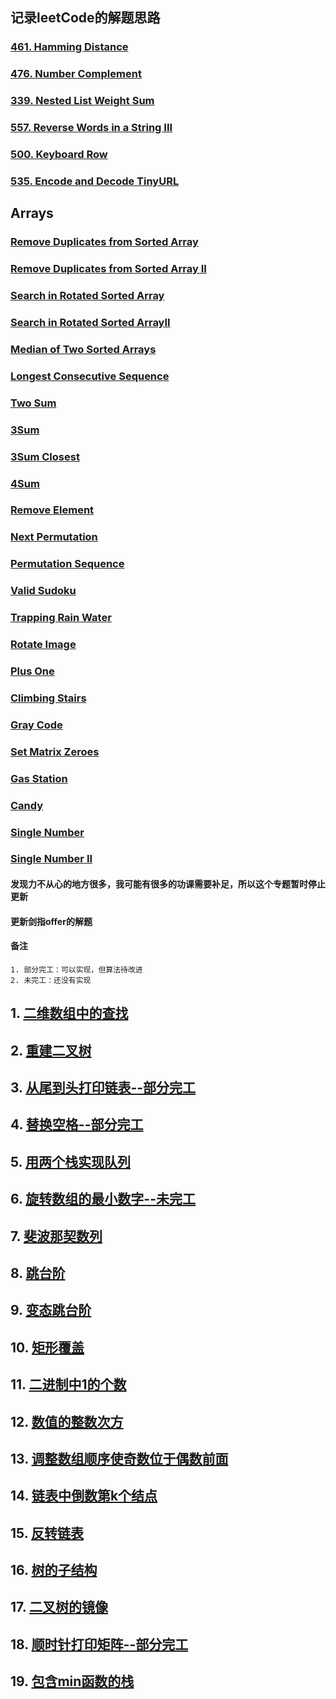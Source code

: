 ## 记录leetCode的解题思路

### [461. Hamming Distance](md/461.HammingDistance.md)
### [476. Number Complement](md/476.NumberComplement.md)
### [339. Nested List Weight Sum](md/339.NestedListWeightSum.md)
### [557. Reverse Words in a String III](md/557.ReverseWordsinaStringIII.md)
### [500. Keyboard Row](md/500.KeyboardRow.md)
### [535. Encode and Decode TinyURL](md/535.EncodeandDecodeTinyURL.md)

## Arrays

### [Remove Duplicates from Sorted Array](src/main/java/leetCode/RemoveDuplicatesfromSortedArray.java)
### [Remove Duplicates from Sorted Array II](src/main/java/leetCode/RemoveDuplicatesfromSortedArrayII.java)
### [Search in Rotated Sorted Array](src/main/java/leetCode/SearchinRotatedSortedArray.java)
### [Search in Rotated Sorted ArrayII](src/main/java/leetCode/SearchinRotatedSortedArrayII.java)
### [Median of Two Sorted Arrays](src/main/java/leetCode/MedianofTwoSortedArrays.java)
### [Longest Consecutive Sequence](src/main/java/leetCode/LongestConsecutiveSequence.java)
### [Two Sum](src/main/java/leetCode/TwoSum.java)
### [3Sum](src/main/java/leetCode/ThreeSum.java)
### [3Sum Closest](src/main/java/leetCode/ThreeSumClosest.java)
### [4Sum](src/main/java/leetCode/FourSum.java)
### [Remove Element](src/main/java/leetCode/RemoveElement.java)
### [Next Permutation](src/main/java/leetCode/NextPermutation.java)
### [Permutation Sequence](src/main/java/leetCode/PermutationSequence.java)
### [Valid Sudoku](src/main/java/leetCode/ValidSudoku.java)
### [Trapping Rain Water](src/main/java/leetCode/TrappingRainWater.java)
### [Rotate Image](src/main/java/leetCode/RotateImage.java)
### [Plus One](src/main/java/leetCode/PlusOne.java)
### [Climbing Stairs](src/main/java/leetCode/ClimbingStairs.java)
### [Gray Code](src/main/java/leetCode/GrayCode.java)
### [Set Matrix Zeroes](src/main/java/leetCode/SetMatrixZeroes.java)
### [Gas Station](src/main/java/leetCode/GasStation.java)
### [Candy](src/main/java/leetCode/Candy.java)
### [Single Number](src/main/java/leetCode/SingleNumber.java)
### [Single Number II](src/main/java/leetCode/SingleNumberII.java)

#### 发现力不从心的地方很多，我可能有很多的功课需要补足，所以这个专题暂时停止更新

#### 更新剑指offer的解题

#### 备注 
    1. 部分完工：可以实现，但算法待改进
    2. 未完工：还没有实现


## 1. [二维数组中的查找](src/main/java/atOffer/FindI.java)
## 2. [重建二叉树](src/main/java/atOffer/DefinitionForBinaryTree.java)
## 3. [从尾到头打印链表--部分完工](src/main/java/atOffer/PrintListFromTailToHead.java)
## 4. [替换空格--部分完工](src/main/java/atOffer/ReplaceSpace.java)
## 5. [用两个栈实现队列](src/main/java/atOffer/TwoStackOneList.java)
## 6. [旋转数组的最小数字--未完工](src/main/java/atOffer/MinNumberInRotateArray.java)
## 7. [斐波那契数列](src/main/java/atOffer/Fibonacci.java)
## 8. [跳台阶](src/main/java/atOffer/JumpFloor.java)
## 9. [变态跳台阶](src/main/java/atOffer/JumpFloorII.java)
## 10. [矩形覆盖](src/main/java/atOffer/RectCover.java)
## 11. [二进制中1的个数](src/main/java/atOffer/NumberOf1.java)
## 12. [数值的整数次方](src/main/java/atOffer/Power.java)
## 13. [调整数组顺序使奇数位于偶数前面](src/main/java/atOffer/ReOrderArray.java)
## 14. [链表中倒数第k个结点](src/main/java/atOffer/FindKthToTail.java)
## 15. [反转链表](src/main/java/atOffer/ReverseList.java)
## 16. [树的子结构](src/main/java/atOffer/HasSubtree.java)
## 17. [二叉树的镜像](src/main/java/atOffer/Mirror.java)
## 18. [顺时针打印矩阵--部分完工](src/main/java/atOffer/PrintMatrix.java)
## 19. [包含min函数的栈](src/main/java/atOffer/min.java)















